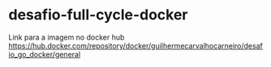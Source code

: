 # desafio-full-cycle-docker

Link para a imagem no docker hub
https://hub.docker.com/repository/docker/guilhermecarvalhocarneiro/desafio_go_docker/general

